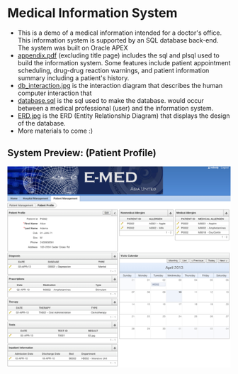 # Medical Information System

+ This is a demo of a medical information intended for a doctor's office. This information system is supported by an SQL database back-end. The system was built on Oracle APEX
+ [appendix.pdf](./appendix.pdf) (excluding title page) includes the sql and plsql used to build the information system. Some features include patient appointment scheduling, drug-drug reaction warnings, and patient information summary including a patient's history.
+ [db_interaction.jpg](./db_interaction.jpg) is the interaction diagram that describes the human computer interaction that
+ [database.sql](./database.sql) is the sql used to make the database.
 would occur between a medical professional (user) and the information system.
+ [ERD.jpg](./ERD.jpg) is the ERD (Entity Relationship Diagram) that displays the design of the database.
+ More materials to come :)

## System Preview: (Patient Profile)
![PP](./patient_profile.png)
